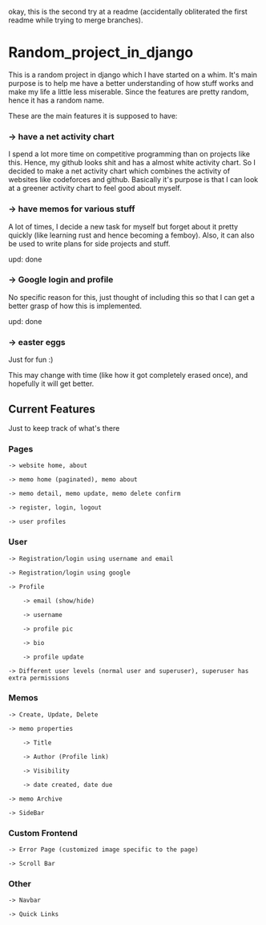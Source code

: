 okay, this is the second try at a readme (accidentally obliterated the first readme while trying to merge branches).

# Random_project_in_django

This is a random project in django which I have started on a whim. It's main purpose is to help me have a better understanding of how stuff works and make my life a little less miserable. Since the features are pretty random, hence it has a random name.

These are the main features it is supposed to have:

### -> have a net activity chart

I spend a lot more time on competitive programming than on projects like this. Hence, my github looks shit and has a almost white activity chart.
So I decided to make a net activity chart which combines the activity of websites like codeforces and github. Basically it's purpose is that I can look at a greener activity chart to feel good about myself.

### -> have memos for various stuff

A lot of times, I decide a new task for myself but forget about it pretty quickly (like learning rust and hence becoming a femboy). Also, it can also be used to write plans for side projects and stuff. 

upd: done

### -> Google login and profile

No specific reason for this, just thought of including this so that I can get a better grasp of how this is implemented.

upd: done

### -> easter eggs

Just for fun :)

This may change with time (like how it got completely erased once), and hopefully it will get better.


## Current Features

Just to keep track of what's there

### Pages

    -> website home, about

    -> memo home (paginated), memo about

    -> memo detail, memo update, memo delete confirm

    -> register, login, logout

    -> user profiles

### User

    -> Registration/login using username and email

    -> Registration/login using google

    -> Profile

        -> email (show/hide)
        
        -> username

        -> profile pic

        -> bio

        -> profile update

    -> Different user levels (normal user and superuser), superuser has extra permissions

### Memos

    -> Create, Update, Delete

    -> memo properties

        -> Title

        -> Author (Profile link)

        -> Visibility

        -> date created, date due

    -> memo Archive

    -> SideBar

### Custom Frontend

    -> Error Page (customized image specific to the page)

    -> Scroll Bar

### Other
    
    -> Navbar

    -> Quick Links


